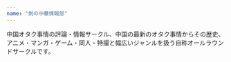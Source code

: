 ```yaml
---
name: "剣の中華情報部"
---
```

中国オタク事情の評論・情報サークル、中国の最新のオタク事情からその歴史、アニメ・マンガ・ゲーム・同人・特撮と幅広いジャンルを扱う自称オールラウンドサークルです。